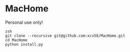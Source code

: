 MacHome
===

Personal use only!

```
zsh
git clone --recursive git@github.com:xcv58/MacHome.git
cd MacHome
python install.py
```
